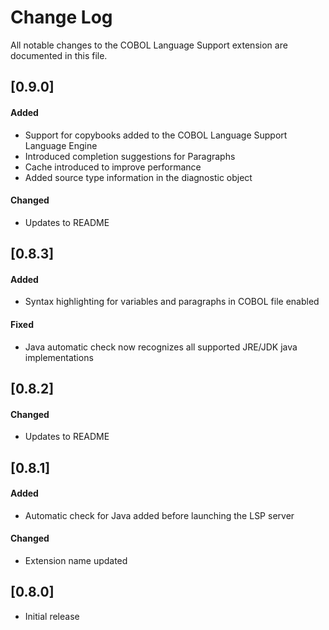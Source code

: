 # Change Log

All notable changes to the COBOL Language Support extension are documented in this file.

## [0.9.0]

#### Added
- Support for copybooks added to the COBOL Language Support Language Engine
- Introduced completion suggestions for Paragraphs
- Cache introduced to improve performance
- Added source type information in the diagnostic object

#### Changed
- Updates to README

## [0.8.3]

#### Added
- Syntax highlighting for variables and paragraphs in COBOL file enabled

#### Fixed
- Java automatic check now recognizes all supported JRE/JDK java implementations

## [0.8.2]

#### Changed
- Updates to README

## [0.8.1]

#### Added
- Automatic check for Java added before launching the LSP server

#### Changed
- Extension name updated

## [0.8.0]

- Initial release
